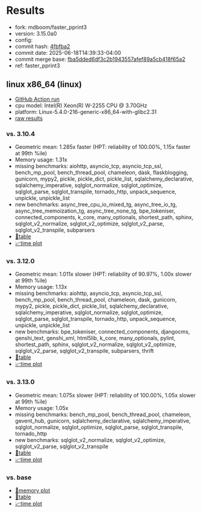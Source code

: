 # Results

- fork: mdboom/faster_pprint3
- version: 3.15.0a0
- config: 
- commit hash: [4fbfba2](https://github.com/mdboom/cpython/commit/4fbfba2)
- commit date: 2025-06-18T14:39:33-04:00
- commit merge base: [fba5dded6df3c2b1943557afef89a5cb418f65a2](https://github.com/python/cpython/commit/fba5dded6df3c2b1943557afef89a5cb418f65a2)
- ref: faster_pprint3

## linux x86_64 (linux)

- [GitHub Action run](https://github.com/faster-cpython/benchmarking/actions/runs/15740971366)
- cpu model: Intel(R) Xeon(R) W-2255 CPU @ 3.70GHz
- platform: Linux-5.4.0-216-generic-x86_64-with-glibc2.31
- [raw results](bm-20250618-linux-x86_64-mdboom-faster_pprint3-3.15.0a0-4fbfba2.json)

### vs. 3.10.4

- Geometric mean: 1.285x faster (HPT: reliability of 100.00%, 1.15x faster at 99th %ile)
- Memory usage: 1.31x
- missing benchmarks: aiohttp, asyncio_tcp, asyncio_tcp_ssl, bench_mp_pool, bench_thread_pool, chameleon, dask, flaskblogging, gunicorn, mypy2, pickle, pickle_dict, pickle_list, sqlalchemy_declarative, sqlalchemy_imperative, sqlglot_normalize, sqlglot_optimize, sqlglot_parse, sqlglot_transpile, tornado_http, unpack_sequence, unpickle, unpickle_list
- new benchmarks: async_tree_cpu_io_mixed_tg, async_tree_io_tg, async_tree_memoization_tg, async_tree_none_tg, bpe_tokeniser, connected_components, k_core, many_optionals, shortest_path, sphinx, sqlglot_v2_normalize, sqlglot_v2_optimize, sqlglot_v2_parse, sqlglot_v2_transpile, subparsers
- [📄table](bm-20250618-linux-x86_64-mdboom-faster_pprint3-3.15.0a0-4fbfba2-vs-3.10.4.md)
- [📈time plot](bm-20250618-linux-x86_64-mdboom-faster_pprint3-3.15.0a0-4fbfba2-vs-3.10.4.svg)

### vs. 3.12.0

- Geometric mean: 1.011x slower (HPT: reliability of 90.97%, 1.00x slower at 99th %ile)
- Memory usage: 1.13x
- missing benchmarks: aiohttp, asyncio_tcp, asyncio_tcp_ssl, bench_mp_pool, bench_thread_pool, chameleon, dask, gunicorn, mypy2, pickle, pickle_dict, pickle_list, sqlalchemy_declarative, sqlalchemy_imperative, sqlglot_normalize, sqlglot_optimize, sqlglot_parse, sqlglot_transpile, tornado_http, unpack_sequence, unpickle, unpickle_list
- new benchmarks: bpe_tokeniser, connected_components, djangocms, genshi_text, genshi_xml, html5lib, k_core, many_optionals, pylint, shortest_path, sphinx, sqlglot_v2_normalize, sqlglot_v2_optimize, sqlglot_v2_parse, sqlglot_v2_transpile, subparsers, thrift
- [📄table](bm-20250618-linux-x86_64-mdboom-faster_pprint3-3.15.0a0-4fbfba2-vs-3.12.0.md)
- [📈time plot](bm-20250618-linux-x86_64-mdboom-faster_pprint3-3.15.0a0-4fbfba2-vs-3.12.0.svg)

### vs. 3.13.0

- Geometric mean: 1.075x slower (HPT: reliability of 100.00%, 1.05x slower at 99th %ile)
- Memory usage: 1.05x
- missing benchmarks: bench_mp_pool, bench_thread_pool, chameleon, gevent_hub, gunicorn, sqlalchemy_declarative, sqlalchemy_imperative, sqlglot_normalize, sqlglot_optimize, sqlglot_parse, sqlglot_transpile, tornado_http
- new benchmarks: sqlglot_v2_normalize, sqlglot_v2_optimize, sqlglot_v2_parse, sqlglot_v2_transpile
- [📄table](bm-20250618-linux-x86_64-mdboom-faster_pprint3-3.15.0a0-4fbfba2-vs-3.13.0.md)
- [📈time plot](bm-20250618-linux-x86_64-mdboom-faster_pprint3-3.15.0a0-4fbfba2-vs-3.13.0.svg)

### vs. base

- [🧠memory plot](bm-20250618-linux-x86_64-mdboom-faster_pprint3-3.15.0a0-4fbfba2-vs-base-mem.svg)
- [📄table](bm-20250618-linux-x86_64-mdboom-faster_pprint3-3.15.0a0-4fbfba2-vs-base.md)
- [📈time plot](bm-20250618-linux-x86_64-mdboom-faster_pprint3-3.15.0a0-4fbfba2-vs-base.svg)

